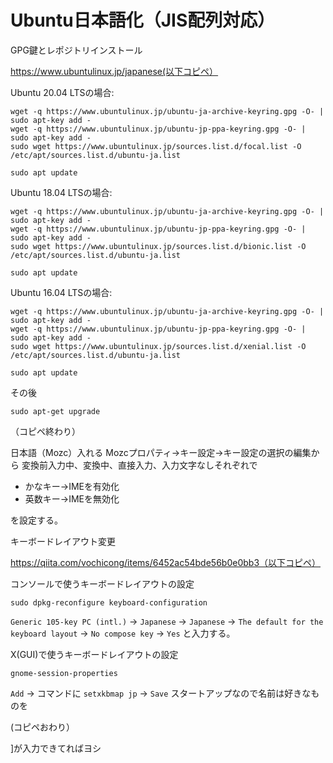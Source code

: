 # Ubuntu日本語化（JIS配列対応）
GPG鍵とレポジトリインストール

https://www.ubuntulinux.jp/japanese(以下コピペ）


Ubuntu 20.04 LTSの場合:
```
wget -q https://www.ubuntulinux.jp/ubuntu-ja-archive-keyring.gpg -O- | sudo apt-key add -
wget -q https://www.ubuntulinux.jp/ubuntu-jp-ppa-keyring.gpg -O- | sudo apt-key add -
sudo wget https://www.ubuntulinux.jp/sources.list.d/focal.list -O /etc/apt/sources.list.d/ubuntu-ja.list

sudo apt update
```

Ubuntu 18.04 LTSの場合:
```
wget -q https://www.ubuntulinux.jp/ubuntu-ja-archive-keyring.gpg -O- | sudo apt-key add -
wget -q https://www.ubuntulinux.jp/ubuntu-jp-ppa-keyring.gpg -O- | sudo apt-key add -
sudo wget https://www.ubuntulinux.jp/sources.list.d/bionic.list -O /etc/apt/sources.list.d/ubuntu-ja.list

sudo apt update
```

Ubuntu 16.04 LTSの場合:
```
wget -q https://www.ubuntulinux.jp/ubuntu-ja-archive-keyring.gpg -O- | sudo apt-key add -
wget -q https://www.ubuntulinux.jp/ubuntu-jp-ppa-keyring.gpg -O- | sudo apt-key add -
sudo wget https://www.ubuntulinux.jp/sources.list.d/xenial.list -O /etc/apt/sources.list.d/ubuntu-ja.list

sudo apt update
```

その後
```
sudo apt-get upgrade
```

（コピペ終わり）


日本語（Mozc）入れる
Mozcプロパティ→キー設定→キー設定の選択の編集から
変換前入力中、変換中、直接入力、入力文字なしそれぞれで

- かなキー→IMEを有効化
- 英数キー→IMEを無効化

を設定する。

キーボードレイアウト変更

https://qiita.com/vochicong/items/6452ac54bde56b0e0bb3（以下コピペ）

コンソールで使うキーボードレイアウトの設定
```
sudo dpkg-reconfigure keyboard-configuration
```

`Generic 105-key PC (intl.)` → `Japanese` → `Japanese` → `The default for the keyboard layout` → `No compose key` → `Yes` と入力する。

X(GUI)で使うキーボードレイアウトの設定
```
gnome-session-properties
```

`Add` → コマンドに `setxkbmap jp` → `Save`
スタートアップなので名前は好きなものを

(コピペおわり）

]が入力できてればヨシ